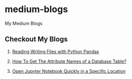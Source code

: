 # medium-blogs
My Medium Blogs

## Checkout My Blogs

1. [Reading Writing Files with Python Pandas](https://medium.com/@mainak17/reading-writing-files-with-python-pandas-975ab796feec)

2. [How To Get The Attribute Names of a Database Table?](https://medium.com/@mainak17/how-to-get-the-attribute-names-of-a-database-table-4f117cf5c9f9)

3. [Open Jupyter Notebook Quickly in a Specific Location](https://medium.com/@mainak17/open-jupyter-notebook-quickly-in-a-specific-location-dd876e80480b)
